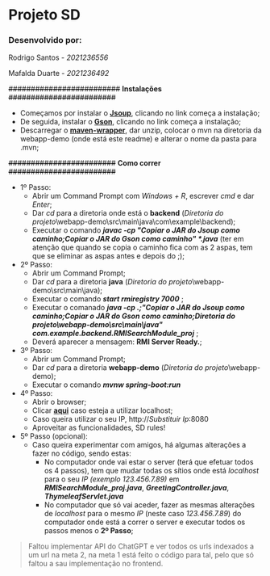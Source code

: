 # Projeto SD
### **Desenvolvido por:**

Rodrigo Santos - _2021236556_

Mafalda Duarte - _2021236492_


~~#########################~~ **Instalações** ~~########################~~
* Começamos por instalar o **[Jsoup](https://jsoup.org/packages/jsoup-1.17.2.jar)**, clicando no link começa a instalação;
* De seguida, instalar o **[Gson](https://repo1.maven.org/maven2/com/google/code/gson/gson/2.8.8/gson-2.8.8.jar)**, clicando no link começa a instalação;
* Descarregar o **[maven-wrapper](https://www.dropbox.com/scl/fo/ax7ju2nlnj35fuhojd0cj/ADSTpsY6KOltYnLfDcf9Fa4?rlkey=gj0vgzmarm11x89h99au7j0gp&st=v27ev064&dl=0)**, dar unzip, colocar o mvn na diretoria da webapp-demo (onde está este readme) e alterar o nome da pasta para .mvn;

~~########################~~ **Como correr** ~~########################~~
* 1º Passo:
    * Abrir um Command Prompt com _Windows + R_, escrever _cmd_ e dar _Enter_;
    * Dar _cd_ para a diretoria onde está o **backend** (_Diretoria do projeto_\webapp-demo\src\main\java\com\example\backend);
    * Executar o comando **_javac -cp "Copiar o JAR do Jsoup como caminho;Copiar o JAR do Gson como caminho" *.java_** (ter em atenção que quando se copia o caminho fica com as 2 aspas, tem que se eliminar as aspas antes e depois do ;);
* 2º Passo:
    * Abrir um Command Prompt;
    * Dar _cd_ para a diretoria **java** (_Diretoria do projeto_\webapp-demo\src\main\java);
    * Executar o comando **_start rmiregistry 7000_** ;
    * Executar o comanado **_java -cp .;"Copiar o JAR do Jsoup como caminho;Copiar o JAR do Gson como caminho;_Diretoria do projeto_\webapp-demo\src\main\java" com.example.backend.RMISearchModule_proj_** ;
    * Deverá aparecer a mensagem: **RMI Server Ready.**;
* 3º Passo:
    * Abrir um Command Prompt;
    * Dar _cd_ para a diretoria **webapp-demo** (_Diretoria do projeto_\webapp-demo);
    * Executar o comando **_mvnw spring-boot:run_**
* 4º Passo:
    * Abrir o browser;
    * Clicar **[aqui](http://localhost:8080)** caso esteja a utilizar localhost;
    * Caso queira utilizar o seu IP, http://_Substituir Ip_:8080
    * Aproveitar as funcionalidades, SD rules!
* 5º Passo (opcional):
    * Caso queira experimentar com amigos, há algumas alterações a fazer no código, sendo estas:
        * No computador onde vai estar o server (terá que efetuar todos os 4 passos), tem que mudar todas os sítios onde está _localhost_ para o seu _IP (exemplo 123.456.7.89)_ em  **_RMISearchModule_proj.java_**, **_GreetingController.java_**, **_ThymeleafServlet.java_**
        * No computador que só vai aceder, fazer as mesmas alterações de _localhost_ para o mesmo _IP_ (neste caso _123.456.7.89_) do computador onde está a correr o server e executar todos os passos menos o **2º Passo**;

> Faltou implementar API do ChatGPT e ver todos os urls indexados a um url na meta 2, na meta 1 está feito o código para tal, pelo que só faltou a sau implementação no frontend.
